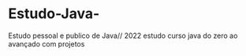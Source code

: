 # Estudo-Java-
Estudo pessoal e publico de Java// 2022
estudo curso java do zero ao avançado com projetos 


